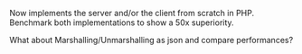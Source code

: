 Now implements the server and/or the client from scratch in PHP. Benchmark both implementations to show a 50x superiority.

What about Marshalling/Unmarshalling as json and compare performances?